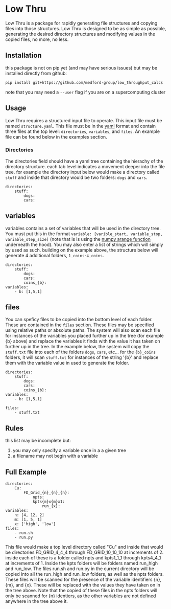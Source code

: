 # Low Thru

Low Thru is a package for rapidly generating file structures and copying files into those structures. Low Thru is designed to be as simple as possible, generating the desired directory structures and modifying values in the copied files, no more, no less.


## Installation

this package is not on pip yet (and may have serious issues) but may be installed directly from github:

```
pip install git+https://github.com/medford-group/low_throughput_calcs
```

note that you may need a `--user` flag if you are on a supercomputing cluster

## Usage

Low Thru requires a structured input file to operate. This input file must be named `structure.yaml`. This file must be in the [yaml](https://learn.getgrav.org/16/advanced/yaml) format and contain three files at the top level: `directories`, `variables`, and `files`. An example file can be found below in the examples section.

### Directories

The directories field should have a yaml tree containing the hierachy of the directory structure. each tab level indicates a movement deeper into the file tree. for example the directory input below would make a directory called `stuff` and inside that directory would be two folders: `dogs` and `cars`.

```
directories:
    stuff:
        dogs:
        cars:
```

## variables

variables contains a set of variables that will be used in the directory tree. You must put this in the format `variable: [varible_start, variable_stop, variable_step_size]` (note that is is using the [numpy arange function](https://docs.scipy.org/doc/numpy/reference/generated/numpy.arange.html) underneath the hood). You may also enter a list of strings which will simply by used as such. building on the example above, the structure below will generate 4 additional folders, `1_coins`-`4_coins`.

```
directories:
    stuff:
        dogs:
        cars:
        coins_{b}:
variables:
    - b: [1,5,1]

```

## files

You can speficy files to be copied into the bottom level of each folder. These are contained in the `files` section. These files may be specified using relative paths or absolute paths. The system will also scan each file for instances of the variables you placed further up in the tree (for example {b} above) and replace the variables it finds with the value it has taken on further up in the tree. In the example below, the system will copy the `stuff.txt` file into each of the folders `dogs`, `cars`, etc... for the `{b}_coins` folders, it will scan `stuff.txt` for instances of the string '{b}' and replace them with the variable value in used to generate the folder.

```
directories:
    stuff:
        dogs:
        cars:
        coins_{b}:
variables:
    - b: [1,5,1]

files:
    - stuff.txt

```

## Rules

this list may be incomplete but:

1. you may only specify a variable once in a a given tree
2. a filename may not begin with a variable


## Full Example
```
directories:
    Cu:
        FD_Grid_{n}_{n}_{n}:
            npts:
            kpts{m}x{m}x1:
                run_{x}:
variables:
    n: [4, 12, 2]
    m: [1, 5, 1]
    x: ['high', 'low']
files:
    - run.sh
    - run.py

```

This file would make a top level directory called "Cu" and inside that would be directories FD\_GRID\_4\_4\_4 through FD\_GRID\_10\_10\_10 at increments of 2. inside each of these is a folder called npts and kpts1\_1\_1 through kpts4\_4\_1 at increments of 1. Inside the kpts folders will be folders named run\_high and run\_low. The files run.sh and run.py in the current directory will be copied into all the run\_high and run\_low folders, as well as the npts folders. These files will be scanned for the presence of the variable identifiers {n}, {m}, and {x}. These will be replaced with the values they have taken on in the tree above. Note that the copied of these files in the npts folders will only be scanned for {n} identiers, as the other variables are not defined anywhere in the tree above it.

